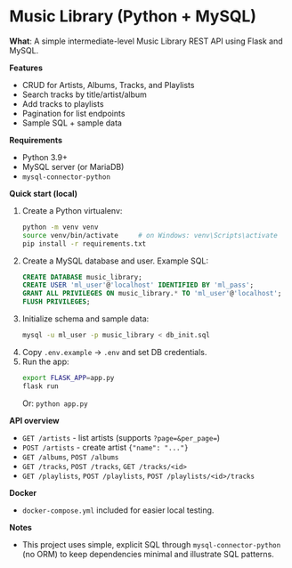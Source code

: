 # Music Library (Python + MySQL)

**What**: A simple intermediate-level Music Library REST API using Flask and MySQL.

**Features**
- CRUD for Artists, Albums, Tracks, and Playlists
- Search tracks by title/artist/album
- Add tracks to playlists
- Pagination for list endpoints
- Sample SQL + sample data

**Requirements**
- Python 3.9+
- MySQL server (or MariaDB)
- `mysql-connector-python`

**Quick start (local)**
1. Create a Python virtualenv:
   ```bash
   python -m venv venv
   source venv/bin/activate     # on Windows: venv\Scripts\activate
   pip install -r requirements.txt
   ```
2. Create a MySQL database and user. Example SQL:
   ```sql
   CREATE DATABASE music_library;
   CREATE USER 'ml_user'@'localhost' IDENTIFIED BY 'ml_pass';
   GRANT ALL PRIVILEGES ON music_library.* TO 'ml_user'@'localhost';
   FLUSH PRIVILEGES;
   ```
3. Initialize schema and sample data:
   ```bash
   mysql -u ml_user -p music_library < db_init.sql
   ```
4. Copy `.env.example` -> `.env` and set DB credentials.
5. Run the app:
   ```bash
   export FLASK_APP=app.py
   flask run
   ```
   Or: `python app.py`

**API overview**
- `GET /artists` - list artists (supports `?page=&per_page=`)
- `POST /artists` - create artist `{"name": "..."}`
- `GET /albums`, `POST /albums`
- `GET /tracks`, `POST /tracks`, `GET /tracks/<id>`
- `GET /playlists`, `POST /playlists`, `POST /playlists/<id>/tracks`

**Docker**
- `docker-compose.yml` included for easier local testing.

**Notes**
- This project uses simple, explicit SQL through `mysql-connector-python` (no ORM) to keep dependencies minimal and illustrate SQL patterns.
